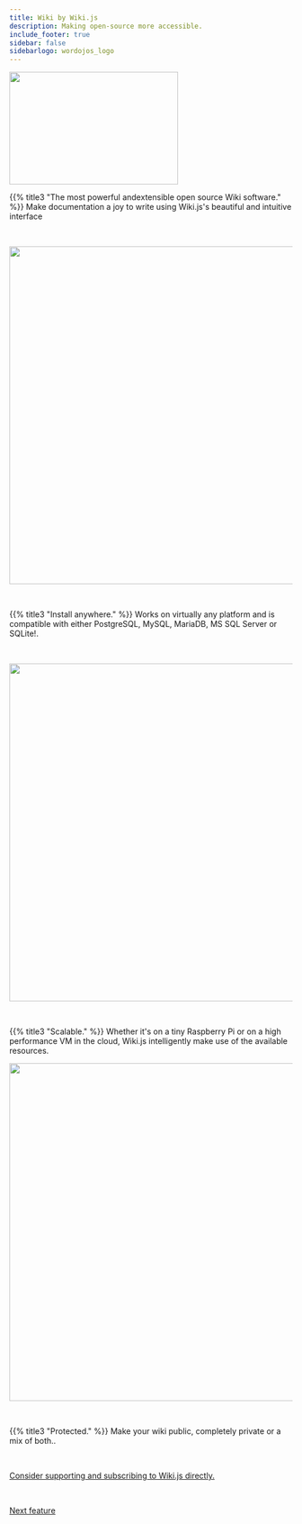```yaml
---
title: Wiki by Wiki.js
description: Making open-source more accessible.
include_footer: true
sidebar: false
sidebarlogo: wordojos_logo
---
```

<img src="https://workmates.live/wp-content/uploads/2022/11/wikijs.png" 
     width="300" 
     height="200" />

{{% title3 "The most powerful andextensible open source Wiki software." %}}
Make documentation a joy to write
using Wiki.js's beautiful and intuitive interface

<br>

<img src="/uploads/w1.png" 
     width="600" 
     height="600" />

<br>   

{{% title3 "Install anywhere." %}}
Works on virtually any platform and is compatible with either PostgreSQL, MySQL, MariaDB, MS SQL Server or SQLite!.

<br>

<img src="/uploads/wa1.png" 
     width="600" 
     height="600" />

<br>  

{{% title3 "Scalable." %}}
Whether it's on a tiny Raspberry Pi or on a high performance VM in the cloud, Wiki.js intelligently make use of the available resources.
<br>

<img src="/uploads/wikijs.png" 
     width="600" 
     height="600" />

<br>

{{% title3 "Protected." %}}
Make your wiki public, completely private or a mix of both..



 <br>

 <a href="https://js.wiki/">Consider supporting and subscribing to Wiki.js directly.</a> 

 <br>


 <a href="https://workdojos.com/features/passwords">Next feature</a> 


